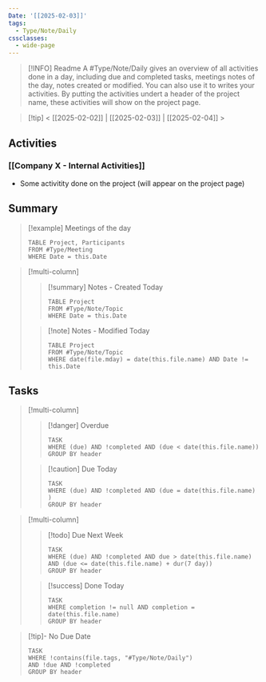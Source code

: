 ```yaml
---
Date: '[[2025-02-03]]'
tags:
  - Type/Note/Daily
cssclasses:
  - wide-page
---
```


> [!INFO] Readme
> A #Type/Note/Daily   gives an overview of all activities done in a day, including due and completed tasks, meetings notes of the day, notes created or modified.
> You can also use it to writes your activities. By putting the activities undert a header of the project name, these activities will show on the project page.


> [!tip] < [[2025-02-02]] | [[2025-02-03]] | [[2025-02-04]] >
## Activities

### [[Company X - Internal Activities]]
- Some activitity done on the project (will appear on the project page)
## Summary


> [!example] Meetings of the day
> ```dataview
> TABLE Project, Participants 
> FROM #Type/Meeting 
> WHERE Date = this.Date
> ```

> [!multi-column]
>
>> [!summary] Notes - Created Today
>> ```dataview
>> TABLE Project
>> FROM #Type/Note/Topic  
>> WHERE Date = this.Date
>> ```
>
>> [!note] Notes - Modified Today
>> ```dataview
>> TABLE Project
>> FROM #Type/Note/Topic  
>> WHERE date(file.mday) = date(this.file.name) AND Date != this.Date
>> ```

## Tasks

> [!multi-column]
>
>> [!danger] Overdue
>> ```dataview
>> TASK
>> WHERE (due) AND !completed AND (due < date(this.file.name))
>> GROUP BY header
>> ```
> 
>> [!caution] Due Today
>> ```dataview
>> TASK
>> WHERE (due) AND !completed AND (due = date(this.file.name) )
>> GROUP BY header
>> ```
>

> [!multi-column]
>
>> [!todo] Due Next Week
>> ```dataview
>> TASK
>> WHERE (due) AND !completed AND due > date(this.file.name) AND (due <= date(this.file.name) + dur(7 day))
>> GROUP BY header
>> ```
>
>> [!success] Done Today
>> ```dataview
>> TASK
>> WHERE completion != null AND completion = date(this.file.name)
>> GROUP BY header
>> ```

> [!tip]- No Due Date
> ```dataview
> TASK 
> WHERE !contains(file.tags, "#Type/Note/Daily")
> AND !due AND !completed
> GROUP BY header
> ```
> 

